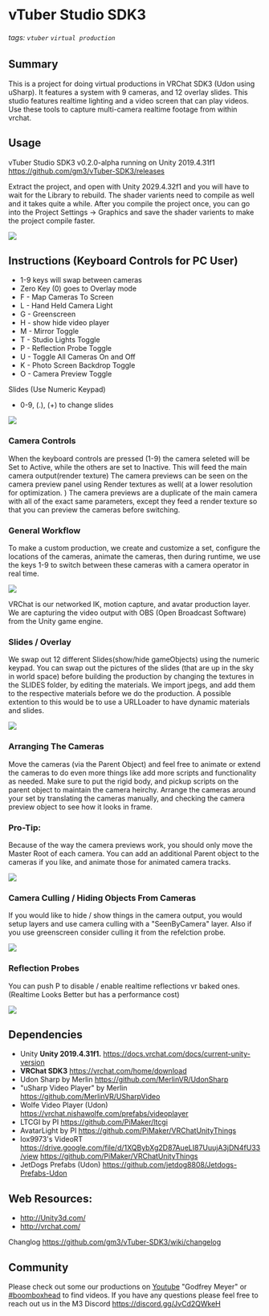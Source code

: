 # vTuber Studio SDK3

###### tags: `vtuber` `virtual production`


## Summary
This is a project for doing virtual productions in VRChat SDK3 (Udon using uSharp). 
It features a system with 9 cameras, and 12 overlay slides. This studio features realtime lighting and a video screen that can play videos. Use these tools to capture multi-camera realtime footage from within vrchat.

## Usage
vTuber Studio SDK3 v0.2.0-alpha running on Unity 2019.4.31f1 
https://github.com/gm3/vTuber-SDK3/releases

Extract the project, and open with Unity 2029.4.32f1 and you will have to wait for the Library to rebuild. 
The shader varients need to compile as well and it takes quite a while. 
After you compile the project once, you can go into the Project Settings -> Graphics and save the shader varients to make the project compile faster. 

![](https://i.imgur.com/DHikM0z.jpg)

## Instructions (Keyboard Controls for PC User)
* 1-9 keys will swap between cameras
* Zero Key (0) goes to Overlay mode
* F - Map Cameras To Screen
* L - Hand Held Camera Light
* G - Greenscreen
* H - show hide video player
* M - Mirror Toggle
* T - Studio Lights Toggle
* P - Reflection Probe Toggle
* U - Toggle All Cameras On and Off
* K - Photo Screen Backdrop Toggle
* O - Camera Preview Toggle

Slides (Use Numeric Keypad)
* 0-9, (.), (+) to change slides

![](https://i.imgur.com/Xm91VYz.jpg)


### Camera Controls
When the keyboard controls are pressed (1-9) the camera seleted will be Set to Active, while the others are set to Inactive. This will feed the main camera output(render texture) The camera previews can be seen on the camera preview panel using Render textures as well( at a lower resolution for optimization. ) The camera previews are a duplicate of the main camera with all of the exact same parameters, except they feed a render texture so that you can preview the cameras before switching.




### General Workflow
To make a custom production, we create and customize a set, configure the locations of the cameras, animate the cameras, then during runtime, we use the keys 1-9 to switch between these cameras with a camera operator in real time. 

![](https://i.imgur.com/OJqAOOc.png)


VRChat is our networked IK, motion capture, and avatar production layer. We are capturing the video output with OBS (Open Broadcast Software) from the Unity game engine. 


### Slides / Overlay
We swap out 12 different Slides(show/hide gameObjects) using the numeric keypad. 
You can swap out the pictures of the slides (that are up in the sky in world space) before building the production by changing the textures in the SLIDES folder, by editing the materials. We import jpegs, and add them to the respective materials before we do the production. A possible extention to this would be to use a URLLoader to have dynamic materials and slides. 

![](https://i.imgur.com/CJQKnd7.png)


### Arranging The Cameras
Move the cameras (via the Parent Object) and feel free to animate or extend the cameras to do even more things like add more scripts and functionality as needed. Make sure to put the rigid body, and pickup scripts on the parent object to maintain the camera heirchy. Arrange the cameras around your set by translating the cameras manually, and checking the camera preview object to see how it looks in frame.

### Pro-Tip: 
Because of the way the camera previews work, you should only move the Master Root of each camera. You can add an additional Parent object to the cameras if you like, and animate those for animated camera tracks. 

![](https://i.imgur.com/8D22FFv.png)

### Camera Culling / Hiding Objects From Cameras
If you would like to hide / show things in the camera output, you would setup layers and use camera culling with a "SeenByCamera" layer. Also if you use greenscreen consider culling it from the refelction probe. 

![](https://i.imgur.com/vBScaE1.png)

### Reflection Probes
You can push P to disable / enable realtime reflections vr baked ones. (Realtime Looks Better but has a performance cost)

![](https://i.imgur.com/iQMTAB6.png)

## Dependencies
- Unity **Unity 2019.4.31f1.**  https://docs.vrchat.com/docs/current-unity-version
- **VRChat SDK3** https://vrchat.com/home/download
- Udon Sharp by Merlin https://github.com/MerlinVR/UdonSharp
- "uSharp Video Player" by Merlin https://github.com/MerlinVR/USharpVideo
- Wolfe Video Player (Udon) https://vrchat.nishawolfe.com/prefabs/videoplayer
- LTCGI by PI https://github.com/PiMaker/ltcgi
- AvatarLight by PI https://github.com/PiMaker/VRChatUnityThings
- lox9973's VideoRT https://drive.google.com/file/d/1XQBybXg2D87AueLI87UuujA3jDN4fU33/view https://github.com/PiMaker/VRChatUnityThings
- JetDogs Prefabs (Udon) https://github.com/jetdog8808/Jetdogs-Prefabs-Udon


## Web Resources:
* http://Unity3d.com/
* http://vrchat.com/

Changlog https://github.com/gm3/vTuber-SDK3/wiki/changelog

## Community

Please check out some our productions on [Youtube](https://www.youtube.com/results?search_query=godfrey+meyer&page=&utm_source=opensearch) "Godfrey Meyer" or [#boomboxhead](https://www.youtube.com/results?search_query=%23boomboxhead) to find videos. If you have any questions please feel free to reach out us in the M3 Discord https://discord.gg/JvCd2QWkeH
